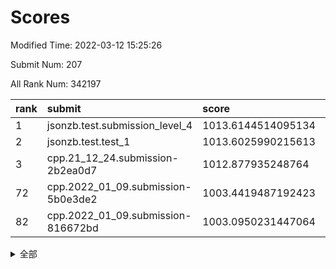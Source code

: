 # Scores

Modified Time: 2022-03-12 15:25:26

Submit Num: 207

All Rank Num: 342197

| rank |               submit               |       score        |       sigma        | pk_num |
| :--- | :--------------------------------- | :----------------- | :----------------- | :----- |
| 1    | jsonzb.test.submission_level_4     | 1013.6144514095134 | 0.8084971564654988 | 6612   |
| 2    | jsonzb.test.test_1                 | 1013.6025990215613 | 0.7950256878496345 | 6614   |
| 3    | cpp.21_12_24.submission-2b2ea0d7   | 1012.877935248764  | 0.7902553656379908 | 6619   |
| 72   | cpp.2022_01_09.submission-5b0e3de2 | 1003.4419487192423 | 0.7066923735114341 | 6614   |
| 82   | cpp.2022_01_09.submission-816672bd | 1003.0950231447064 | 0.7126832415302711 | 6612   |


<details>
<summary>全部</summary>

| rank |                 submit                 |       score        |       sigma        | pk_num |
| :--- | :------------------------------------- | :----------------- | :----------------- | :----- |
| 1    | jsonzb.test.submission_level_4         | 1013.6144514095134 | 0.8084971564654988 | 6612   |
| 2    | jsonzb.test.test_1                     | 1013.6025990215613 | 0.7950256878496345 | 6614   |
| 3    | cpp.21_12_24.submission-2b2ea0d7       | 1012.877935248764  | 0.7902553656379908 | 6619   |
| 4    | gobigger.level_3.submission_level_3_5  | 1012.8086131147876 | 0.7858856016628456 | 6610   |
| 5    | gobigger.level_3.submission_level_3_36 | 1011.640465566728  | 0.7750066145128082 | 6612   |
| 6    | gobigger.level_3.submission_level_3_2  | 1011.2999220171355 | 0.7524606630686259 | 6611   |
| 7    | gobigger.level_3.submission_level_3_18 | 1011.2572806099964 | 0.7546077456771031 | 6608   |
| 8    | gobigger.level_3.submission_level_3_27 | 1011.2004770231514 | 0.7768222141219541 | 6609   |
| 9    | gobigger.level_3.submission_level_3_32 | 1011.1142148859971 | 0.7654059156550417 | 6616   |
| 10   | gobigger.level_3.submission_level_3_3  | 1011.0230685253547 | 0.7628098130085957 | 6615   |
| 11   | gobigger.level_3.submission_level_3_7  | 1010.8597307935437 | 0.7758408654839516 | 6611   |
| 12   | gobigger.level_3.submission_level_3_9  | 1010.8459079436291 | 0.7393150934863949 | 6610   |
| 13   | gobigger.level_3.submission_level_3_19 | 1010.8354149647339 | 0.771426693194076  | 6610   |
| 14   | gobigger.level_3.submission_level_3_10 | 1010.7537667536931 | 0.7580689705648539 | 6610   |
| 15   | gobigger.level_3.submission_level_3_24 | 1010.7268612310481 | 0.7677693824887423 | 6614   |
| 16   | gobigger.level_3.submission_level_3_48 | 1010.7029069657076 | 0.7728427696149911 | 6613   |
| 17   | gobigger.level_3.submission_level_3_6  | 1010.7003282812983 | 0.7606369688657693 | 6618   |
| 18   | gobigger.level_3.submission_level_3_46 | 1010.6606554655085 | 0.7527649265620535 | 6605   |
| 19   | gobigger.level_3.submission_level_3_42 | 1010.6182463205387 | 0.7814760336133124 | 6606   |
| 20   | gobigger.level_3.submission_level_3_41 | 1010.6172557594973 | 0.7867548895248524 | 6615   |
| 21   | gobigger.level_3.submission_level_3_21 | 1010.5572725589885 | 0.780123316966033  | 6616   |
| 22   | gobigger.level_3.submission_level_3_14 | 1010.4886911685982 | 0.7602045692149412 | 6614   |
| 23   | gobigger.level_3.submission_level_3_16 | 1010.4059062157387 | 0.7667377567775224 | 6614   |
| 24   | gobigger.level_3.submission_level_3_23 | 1010.2605721172166 | 0.7653095238379095 | 6614   |
| 25   | gobigger.level_3.submission_level_3_30 | 1010.1884829426184 | 0.7655303511741685 | 6621   |
| 26   | gobigger.level_3.submission_level_3_34 | 1010.0507499034563 | 0.751198516749417  | 6610   |
| 27   | gobigger.level_3.submission_level_3_39 | 1010.0221872699967 | 0.7721494006455648 | 6613   |
| 28   | gobigger.level_3.submission_level_3_13 | 1009.9392253252602 | 0.7508009741869653 | 6612   |
| 29   | gobigger.level_3.submission_level_3_47 | 1009.9225619548782 | 0.7382314400957719 | 6614   |
| 30   | gobigger.level_3.submission_level_3_20 | 1009.911066180435  | 0.7611081792146155 | 6617   |
| 31   | gobigger.level_3.submission_level_3_45 | 1009.8330396749046 | 0.7714574218585718 | 6613   |
| 32   | gobigger.level_3.submission_level_3_26 | 1009.7469305349181 | 0.748736156663274  | 6612   |
| 33   | gobigger.level_3.submission_level_3_22 | 1009.7384158855743 | 0.7538759207496303 | 6613   |
| 34   | gobigger.level_3.submission_level_3_15 | 1009.7317910000478 | 0.7470301390872534 | 6613   |
| 35   | gobigger.level_3.submission_level_3_25 | 1009.6361817472033 | 0.7498969495127985 | 6609   |
| 36   | gobigger.level_3.submission_level_3_11 | 1009.5878272869182 | 0.7529925827959549 | 6609   |
| 37   | gobigger.level_3.submission_level_3_1  | 1009.5206169914443 | 0.7520594626571458 | 6611   |
| 38   | gobigger.level_3.submission_level_3_4  | 1009.4567748513114 | 0.7582898426707182 | 6610   |
| 39   | gobigger.level_3.submission_level_3_37 | 1009.4189599178699 | 0.7744967423687531 | 6613   |
| 40   | gobigger.level_3.submission_level_3_38 | 1009.4156448652491 | 0.7284117795529289 | 6611   |
| 41   | gobigger.level_3.submission_level_3_0  | 1009.4150367448356 | 0.7471973455804934 | 6610   |
| 42   | gobigger.level_3.submission_level_3_17 | 1009.3974585666285 | 0.7426357088341778 | 6613   |
| 43   | gobigger.level_3.submission_level_3_49 | 1009.3857008232083 | 0.7602129417933398 | 6615   |
| 44   | gobigger.level_3.submission_level_3_35 | 1009.3668361813075 | 0.7294617764222875 | 6615   |
| 45   | gobigger.level_3.submission_level_3_29 | 1009.3620996504989 | 0.7716251338949732 | 6614   |
| 46   | gobigger.level_3.submission_level_3_43 | 1009.3613213617509 | 0.7682979515452091 | 6614   |
| 47   | gobigger.level_3.submission_level_3_8  | 1009.3081171560614 | 0.744648393224608  | 6612   |
| 48   | gobigger.level_3.submission_level_3_31 | 1009.110823166489  | 0.7532527695081436 | 6611   |
| 49   | gobigger.level_3.submission_level_3_28 | 1009.0294768463787 | 0.745151142248836  | 6615   |
| 50   | gobigger.level_3.submission_level_3_12 | 1008.621429432353  | 0.7510773747838322 | 6612   |
| 51   | gobigger.level_3.submission_level_3_44 | 1008.4418168622796 | 0.7525259209797478 | 6615   |
| 52   | gobigger.level_3.submission_level_3_40 | 1008.2868816613058 | 0.7547187615680295 | 6618   |
| 53   | gobigger.level_3.submission_level_3_33 | 1008.0920836092505 | 0.7571982149407425 | 6611   |
| 54   | gobigger.level_1.submission_level_1_29 | 1005.0220520442118 | 0.7317243955145166 | 6605   |
| 55   | gobigger.level_1.submission_level_1_37 | 1004.5732799646752 | 0.7033412300790239 | 6614   |
| 56   | gobigger.level_1.submission_level_1_31 | 1004.4873754211161 | 0.7093848893964582 | 6613   |
| 57   | gobigger.level_1.submission_level_1_3  | 1004.1844371355195 | 0.7147559760200712 | 6612   |
| 58   | gobigger.level_1.submission_level_1_13 | 1003.8449991743097 | 0.7168260319731917 | 6615   |
| 59   | gobigger.level_1.submission_level_1_19 | 1003.7704669846463 | 0.7213132282149944 | 6614   |
| 60   | gobigger.level_1.submission_level_1_1  | 1003.7500071071574 | 0.7229101705847697 | 6611   |
| 61   | gobigger.level_1.submission_level_1_11 | 1003.6283438648358 | 0.7244778353699819 | 6609   |
| 62   | gobigger.level_1.submission_level_1_39 | 1003.606210202609  | 0.7132332599063298 | 6617   |
| 63   | gobigger.level_1.submission_level_1_45 | 1003.6061059290948 | 0.7043541138678889 | 6613   |
| 64   | gobigger.level_1.submission_level_1_35 | 1003.6028984089938 | 0.7034973252154441 | 6614   |
| 65   | gobigger.level_1.submission_level_1_34 | 1003.5552432435923 | 0.7161797474936742 | 6613   |
| 66   | gobigger.level_1.submission_level_1_16 | 1003.5403720204849 | 0.7186200166738472 | 6614   |
| 67   | gobigger.level_1.submission_level_1_49 | 1003.5355669015568 | 0.7315061447328629 | 6612   |
| 68   | gobigger.level_1.submission_level_1_47 | 1003.521799975545  | 0.7137973955001992 | 6611   |
| 69   | gobigger.level_1.submission_level_1_0  | 1003.5120561057176 | 0.7182557518831787 | 6614   |
| 70   | gobigger.level_1.submission_level_1_2  | 1003.5005093557761 | 0.7101726609795299 | 6615   |
| 71   | gobigger.level_1.submission_level_1_28 | 1003.4591073221327 | 0.7238796257354805 | 6608   |
| 72   | cpp.2022_01_09.submission-5b0e3de2     | 1003.4419487192423 | 0.7066923735114341 | 6614   |
| 73   | gobigger.level_1.submission_level_1_17 | 1003.4354790442395 | 0.720293313557476  | 6609   |
| 74   | gobigger.level_1.submission_level_1_48 | 1003.419893812725  | 0.717818528574251  | 6613   |
| 75   | gobigger.level_1.submission_level_1_24 | 1003.2764431304579 | 0.7182068751670209 | 6612   |
| 76   | gobigger.level_1.submission_level_1_46 | 1003.2462751663998 | 0.7230770870555298 | 6609   |
| 77   | gobigger.level_1.submission_level_1_41 | 1003.2080829816196 | 0.7140675125372785 | 6619   |
| 78   | gobigger.level_1.submission_level_1_44 | 1003.1801956960828 | 0.7069293083507899 | 6612   |
| 79   | gobigger.level_1.submission_level_1_21 | 1003.1664673749419 | 0.711377165763318  | 6612   |
| 80   | gobigger.level_1.submission_level_1_30 | 1003.13883387156   | 0.7244415707623265 | 6615   |
| 81   | gobigger.level_1.submission_level_1_8  | 1003.1133970566099 | 0.7133785694527166 | 6618   |
| 82   | cpp.2022_01_09.submission-816672bd     | 1003.0950231447064 | 0.7126832415302711 | 6612   |
| 83   | gobigger.level_1.submission_level_1_40 | 1003.0656086601031 | 0.7244114292360864 | 6612   |
| 84   | gobigger.level_1.submission_level_1_5  | 1003.0463826969286 | 0.7181317110488621 | 6611   |
| 85   | gobigger.level_1.submission_level_1_14 | 1003.0004112066393 | 0.7151537188182953 | 6612   |
| 86   | gobigger.level_1.submission_level_1_33 | 1002.9525780253641 | 0.7120318452739085 | 6615   |
| 87   | gobigger.level_1.submission_level_1_36 | 1002.946204278896  | 0.710971651364919  | 6614   |
| 88   | gobigger.level_1.submission_level_1_23 | 1002.9363839835298 | 0.7119096991824433 | 6612   |
| 89   | gobigger.level_1.submission_level_1_43 | 1002.9244600941262 | 0.7293000163121343 | 6613   |
| 90   | gobigger.level_1.submission_level_1_7  | 1002.9192032959038 | 0.6972304283503592 | 6617   |
| 91   | gobigger.level_1.submission_level_1_27 | 1002.9165270394504 | 0.7110339045738229 | 6614   |
| 92   | gobigger.level_1.submission_level_1_32 | 1002.8112674299146 | 0.7190958817001674 | 6614   |
| 93   | gobigger.level_1.submission_level_1_22 | 1002.78467832217   | 0.7065161734472237 | 6614   |
| 94   | gobigger.level_1.submission_level_1_42 | 1002.7506933313864 | 0.7149651619465134 | 6607   |
| 95   | gobigger.level_1.submission_level_1_25 | 1002.7390528218637 | 0.7116922883738235 | 6618   |
| 96   | gobigger.level_1.submission_level_1_15 | 1002.7218994708047 | 0.712908374296165  | 6610   |
| 97   | gobigger.level_1.submission_level_1_9  | 1002.6461229923617 | 0.7045846031561764 | 6611   |
| 98   | gobigger.level_1.submission_level_1_26 | 1002.6287035477469 | 0.7092809946969734 | 6614   |
| 99   | gobigger.level_1.submission_level_1_6  | 1002.4930463711805 | 0.7252366719796575 | 6613   |
| 100  | gobigger.level_1.submission_level_1_18 | 1002.3537238064922 | 0.713919435728798  | 6612   |
| 101  | gobigger.level_1.submission_level_1_4  | 1002.3281832700255 | 0.705956660671712  | 6613   |
| 102  | gobigger.level_1.submission_level_1_10 | 1002.2541607156179 | 0.7169555659345842 | 6616   |
| 103  | gobigger.level_1.submission_level_1_12 | 1002.140325798706  | 0.7134186467753215 | 6614   |
| 104  | gobigger.level_1.submission_level_1_38 | 1001.9920372764467 | 0.7213814783429268 | 6605   |
| 105  | gobigger.level_1.submission_level_1_20 | 1001.9329097706145 | 0.7213710418276154 | 6610   |
| 106  | gobigger.random.submission_random_17   | 997.751274048147   | 0.707894916780909  | 6610   |
| 107  | gobigger.random.submission_random_35   | 997.6120695604299  | 0.7091969610231903 | 6613   |
| 108  | gobigger.random.submission_random_15   | 997.3257605115903  | 0.7076981961713936 | 6613   |
| 109  | gobigger.random.submission_random_42   | 997.1821534191741  | 0.7164456622453607 | 6612   |
| 110  | gobigger.random.submission_random_40   | 997.1692866845711  | 0.7019977660146608 | 6612   |
| 111  | gobigger.random.submission_random_39   | 997.1425504864611  | 0.7209155177765856 | 6615   |
| 112  | gobigger.random.submission_random_41   | 997.053502573612   | 0.7052448974111285 | 6614   |
| 113  | gobigger.random.submission_random_11   | 997.0384241301997  | 0.7000285845711506 | 6611   |
| 114  | gobigger.random.submission_random_34   | 997.0307942082854  | 0.715852259819614  | 6615   |
| 115  | gobigger.random.submission_random_16   | 996.9168100261213  | 0.7118242080481143 | 6614   |
| 116  | gobigger.random.submission_random_21   | 996.7626941464777  | 0.7190088559508728 | 6611   |
| 117  | gobigger.random.submission_random_43   | 996.6910198572307  | 0.7154090814601701 | 6615   |
| 118  | gobigger.random.submission_random_27   | 996.6612041475043  | 0.699022068436992  | 6609   |
| 119  | gobigger.random.submission_random_7    | 996.5791232072777  | 0.7106975470034932 | 6616   |
| 120  | gobigger.random.submission_random_32   | 996.4878903358764  | 0.7185913551443999 | 6609   |
| 121  | gobigger.random.submission_random_38   | 996.3254106931548  | 0.7088800798025636 | 6612   |
| 122  | gobigger.random.submission_random_9    | 996.2645543691943  | 0.6982639094416073 | 6608   |
| 123  | gobigger.random.submission_random_18   | 996.2419653595696  | 0.7143319872565895 | 6613   |
| 124  | gobigger.random.submission_random_31   | 996.2117123844063  | 0.7084224039158185 | 6608   |
| 125  | gobigger.random.submission_random_37   | 996.2041385848936  | 0.7022290339572261 | 6610   |
| 126  | gobigger.random.submission_random_29   | 996.1441665478172  | 0.6993000695744879 | 6609   |
| 127  | gobigger.random.submission_random_25   | 996.0799425244072  | 0.7131741455921373 | 6611   |
| 128  | gobigger.random.submission_random_48   | 996.0791845172839  | 0.7151496343665642 | 6611   |
| 129  | gobigger.random.submission_random_44   | 995.9725325934878  | 0.7139650674569642 | 6612   |
| 130  | gobigger.random.submission_random_4    | 995.9614654344593  | 0.7021578232498995 | 6608   |
| 131  | gobigger.random.submission_random_45   | 995.9415122546783  | 0.7144798354388656 | 6611   |
| 132  | gobigger.random.submission_random_28   | 995.9287906685358  | 0.7158002820567492 | 6611   |
| 133  | gobigger.random.submission_random_49   | 995.9256931784934  | 0.7265581063672581 | 6619   |
| 134  | gobigger.random.submission_random_10   | 995.8593389160152  | 0.7059368412630627 | 6609   |
| 135  | gobigger.random.submission_random_14   | 995.7618392504978  | 0.7085976306528511 | 6613   |
| 136  | gobigger.random.submission_random_13   | 995.7287137153887  | 0.715860853491787  | 6609   |
| 137  | gobigger.random.submission_random_6    | 995.7212994030397  | 0.7048841530989411 | 6611   |
| 138  | gobigger.random.submission_random_2    | 995.6713069087433  | 0.7202166891436281 | 6609   |
| 139  | gobigger.random.submission_random_36   | 995.6421768069038  | 0.7055650464775323 | 6612   |
| 140  | gobigger.random.submission_random_3    | 995.6243459664397  | 0.7092438933741019 | 6614   |
| 141  | gobigger.random.submission_random_26   | 995.6195977348028  | 0.7223096628509769 | 6617   |
| 142  | gobigger.random.submission_random_20   | 995.5979653850234  | 0.7200818271373879 | 6612   |
| 143  | gobigger.random.submission_random_33   | 995.5772957810093  | 0.7090797929171855 | 6611   |
| 144  | gobigger.random.submission_random_24   | 995.5620974177644  | 0.7121180543630732 | 6608   |
| 145  | gobigger.random.submission_random_5    | 995.4449570284239  | 0.7129749356454027 | 6614   |
| 146  | gobigger.random.submission_random_30   | 995.3890116645606  | 0.6982415980133595 | 6618   |
| 147  | gobigger.random.submission_random_19   | 995.3085490896584  | 0.6975352758754055 | 6612   |
| 148  | gobigger.random.submission_random_0    | 995.2686931807808  | 0.7266292309623756 | 6611   |
| 149  | gobigger.random.submission_random_8    | 995.1244621734679  | 0.7155524896395811 | 6614   |
| 150  | gobigger.random.submission_random_23   | 995.1094620845777  | 0.7204957206341767 | 6611   |
| 151  | gobigger.random.submission_random_47   | 995.0742244818846  | 0.7264760737527214 | 6609   |
| 152  | gobigger.random.submission_random_46   | 994.933517751066   | 0.7146748592551965 | 6613   |
| 153  | gobigger.random.submission_random_12   | 994.9100318167008  | 0.7307221116027891 | 6611   |
| 154  | gobigger.random.submission_random_1    | 994.8749942077031  | 0.7035940035856445 | 6621   |
| 155  | gobigger.random.submission_random_22   | 994.6426620260526  | 0.6942432590350082 | 6605   |
| 156  | gobigger.level_2.submission_level_2_17 | 994.0042307995599  | 0.7450087113117045 | 6613   |
| 157  | gobigger.level_2.submission_level_2_45 | 993.5131755031077  | 0.7365467612586799 | 6611   |
| 158  | gobigger.level_2.submission_level_2_49 | 993.4209957398809  | 0.7513773397542851 | 6613   |
| 159  | gobigger.level_2.submission_level_2_14 | 993.4133194978646  | 0.7638519419867503 | 6614   |
| 160  | gobigger.level_2.submission_level_2_3  | 993.277916931852   | 0.7231666569895766 | 6610   |
| 161  | gobigger.level_2.submission_level_2_21 | 993.2305667631963  | 0.7182044367912722 | 6614   |
| 162  | gobigger.level_2.submission_level_2_0  | 993.1719374319684  | 0.7330680437819462 | 6614   |
| 163  | gobigger.level_2.submission_level_2_25 | 993.1374204621067  | 0.7443736857663074 | 6612   |
| 164  | gobigger.level_2.submission_level_2_19 | 993.1000022288777  | 0.746119924100793  | 6616   |
| 165  | gobigger.level_2.submission_level_2_43 | 993.0705352132466  | 0.7318786320207505 | 6611   |
| 166  | gobigger.level_2.submission_level_2_38 | 992.9988732727229  | 0.7175277485109912 | 6614   |
| 167  | gobigger.level_2.submission_level_2_24 | 992.939301225858   | 0.748054938208582  | 6611   |
| 168  | gobigger.level_2.submission_level_2_9  | 992.9095828616396  | 0.7521302316220231 | 6617   |
| 169  | gobigger.level_2.submission_level_2_33 | 992.8181467388771  | 0.7406976497538268 | 6617   |
| 170  | gobigger.level_2.submission_level_2_6  | 992.792169855815   | 0.74457398536085   | 6615   |
| 171  | gobigger.level_2.submission_level_2_47 | 992.7065806529808  | 0.7552998656818076 | 6613   |
| 172  | gobigger.level_2.submission_level_2_35 | 992.6971261900736  | 0.7281105042053764 | 6610   |
| 173  | gobigger.level_2.submission_level_2_2  | 992.5801350429649  | 0.7487659376227889 | 6615   |
| 174  | gobigger.level_2.submission_level_2_10 | 992.4805572658138  | 0.7425012997257828 | 6607   |
| 175  | gobigger.level_2.submission_level_2_23 | 992.4489927876486  | 0.7478404592776354 | 6614   |
| 176  | gobigger.level_2.submission_level_2_42 | 992.4277997770835  | 0.7532578434550957 | 6606   |
| 177  | gobigger.level_2.submission_level_2_12 | 992.3922619981339  | 0.7377153507743001 | 6612   |
| 178  | gobigger.level_2.submission_level_2_48 | 992.3205604149715  | 0.7590426426338448 | 6617   |
| 179  | gobigger.level_2.submission_level_2_8  | 992.3171703658768  | 0.7589118768666289 | 6608   |
| 180  | gobigger.level_2.submission_level_2_5  | 992.2657444628195  | 0.7541276719433846 | 6618   |
| 181  | gobigger.level_2.submission_level_2_4  | 992.2087527682478  | 0.7409228081179784 | 6616   |
| 182  | gobigger.level_2.submission_level_2_41 | 992.1181690705465  | 0.7548663724306646 | 6608   |
| 183  | gobigger.level_2.submission_level_2_26 | 992.0974091434936  | 0.7399569457157404 | 6613   |
| 184  | gobigger.level_2.submission_level_2_34 | 992.0718412960626  | 0.7449865085519641 | 6613   |
| 185  | gobigger.level_2.submission_level_2_16 | 991.9915431215203  | 0.7414960737605267 | 6607   |
| 186  | gobigger.level_2.submission_level_2_15 | 991.8988959054129  | 0.7531682334834912 | 6614   |
| 187  | gobigger.level_2.submission_level_2_27 | 991.833580635705   | 0.7382354704468003 | 6612   |
| 188  | gobigger.level_2.submission_level_2_11 | 991.6877427845675  | 0.740819346886506  | 6614   |
| 189  | gobigger.level_2.submission_level_2_18 | 991.6697275573136  | 0.7515330329175726 | 6615   |
| 190  | gobigger.level_2.submission_level_2_31 | 991.5796884214847  | 0.7588195756171162 | 6616   |
| 191  | gobigger.level_2.submission_level_2_32 | 991.5642684831745  | 0.7561493349525019 | 6607   |
| 192  | gobigger.level_2.submission_level_2_44 | 991.4114289683296  | 0.7723583677780176 | 6613   |
| 193  | gobigger.level_2.submission_level_2_30 | 991.3708572376548  | 0.7320043509108237 | 6611   |
| 194  | gobigger.level_2.submission_level_2_39 | 991.1819809715876  | 0.7602667905381796 | 6619   |
| 195  | gobigger.level_2.submission_level_2_20 | 991.1806910805103  | 0.7506317609957859 | 6609   |
| 196  | gobigger.level_2.submission_level_2_40 | 991.1341324607217  | 0.7459443548525764 | 6611   |
| 197  | gobigger.level_2.submission_level_2_29 | 991.0240990050607  | 0.7392231328358673 | 6607   |
| 198  | gobigger.level_2.submission_level_2_1  | 990.9610914979772  | 0.7620075582075052 | 6611   |
| 199  | gobigger.level_2.submission_level_2_13 | 990.9197797497003  | 0.7600028082844109 | 6613   |
| 200  | gobigger.level_2.submission_level_2_37 | 990.8321103306166  | 0.774145744072375  | 6615   |
| 201  | gobigger.level_2.submission_level_2_7  | 990.7755844229787  | 0.7493640250282579 | 6612   |
| 202  | gobigger.level_2.submission_level_2_28 | 990.6775978852426  | 0.7554924884046925 | 6617   |
| 203  | gobigger.level_2.submission_level_2_22 | 990.5936707420385  | 0.7789351341699986 | 6615   |
| 204  | gobigger.level_2.submission_level_2_36 | 990.4663371324237  | 0.7543650127135464 | 6606   |
| 205  | gobigger.level_2.submission_level_2_46 | 989.6934033912729  | 0.7868598781831702 | 6610   |
| 206  | gobigger.none.submission_none_1        | 977.7674421563546  | 1.2757922348392652 | 6619   |
| 207  | gobigger.none.submission_none_0        | 977.0666256401707  | 1.3830709794533593 | 6618   |

</details>